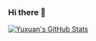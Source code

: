 ### Hi there 👋

<a href="https://github.com/itsyuxuan"><img align="center" alt="Yuxuan's GitHub Stats" src="https://github-readme-stats.vercel.app/api?username=itsyuxuan&custom_title=Yuxuan's GitHub Stats&show_icons=true&count_private=true&theme=panda"/></a>

<!--START_SECTION:waka-->
<!--END_SECTION:waka-->


<!--
**itsyuxuan/itsyuxuan** is a ✨ _special_ ✨ repository because its `README.md` (this file) appears on your GitHub profile.

Here are some ideas to get you started:

- 🔭 I’m currently working on ...
- 🌱 I’m currently learning ...
- 👯 I’m looking to collaborate on ...
- 🤔 I’m looking for help with ...
- 💬 Ask me about ...
- 📫 How to reach me: ...
- 😄 Pronouns: ...
- ⚡ Fun fact: ...
-->
